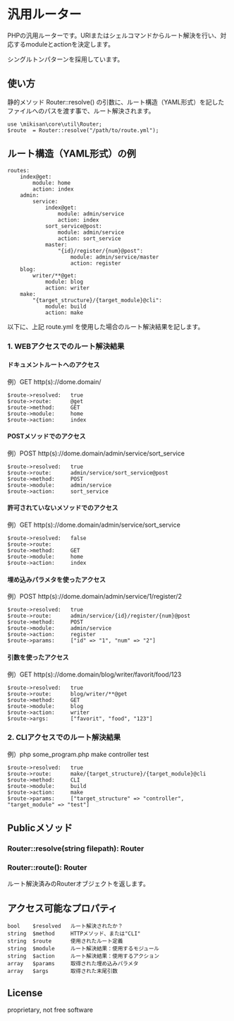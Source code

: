 # 汎用ルーター

PHPの汎用ルーターです。URIまたはシェルコマンドからルート解決を行い、対応するmoduleとactionを決定します。

シングルトンパターンを採用しています。

## 使い方

静的メソッド Router::resolve() の引数に、ルート構造（YAML形式）を記したファイルへのパスを渡す事で、ルート解決されます。

```
use \mikisan\core\util\Router;
$route  = Router::resolve("/path/to/route.yml");
```

## ルート構造（YAML形式）の例

```
routes:
    index@get:
        module: home
        action: index
    admin:
        service:
            index@get:
                module: admin/service
                action: index
            sort_service@post:
                module: admin/service
                action: sort_service
            master:
                "{id}/register/{num}@post":
                    module: admin/service/master
                    action: register
    blog:
        writer/**@get:
            module: blog
            action: writer
    make:
        "{target_structure}/{target_module}@cli":
            module: build
            action: make
```

以下に、上記 route.yml を使用した場合のルート解決結果を記します。

### 1. WEBアクセスでのルート解決結果

#### ドキュメントルートへのアクセス

例）GET http(s)://dome.domain/

```
$route->resolved:   true
$route->route:      @get
$route->method:     GET
$route->module:     home
$route->action:     index
```

#### POSTメソッドでのアクセス

例）POST http(s)://dome.domain/admin/service/sort_service

```
$route->resolved:   true
$route->route:      admin/service/sort_service@post
$route->method:     POST
$route->module:     admin/service
$route->action:     sort_service
```

#### 許可されていないメソッドでのアクセス

例）GET http(s)://dome.domain/admin/service/sort_service

```
$route->resolved:   false
$route->route:      
$route->method:     GET
$route->module:     home
$route->action:     index
```

#### 埋め込みパラメタを使ったアクセス

例）POST http(s)://dome.domain/admin/service/1/register/2

```
$route->resolved:   true
$route->route:      admin/service/{id}/register/{num}@post
$route->method:     POST
$route->module:     admin/service
$route->action:     register
$route->params:     ["id" => "1", "num" => "2"]
```

#### 引数を使ったアクセス

例）GET http(s)://dome.domain/blog/writer/favorit/food/123

```
$route->resolved:   true
$route->route:      blog/writer/**@get
$route->method:     GET
$route->module:     blog
$route->action:     writer
$route->args:       ["favorit", "food", "123"]
```

### 2. CLIアクセスでのルート解決結果

例）php some_program.php make controller test

```
$route->resolved:   true
$route->route:      make/{target_structure}/{target_module}@cli
$route->method:     CLI
$route->module:     build
$route->action:     make
$route->params:     ["target_structure" => "controller", "target_module" => "test"]
```

## Publicメソッド

### Router::resolve(string filepath): Router

### Router::route(): Router

ルート解決済みのRouterオブジェクトを返します。

## アクセス可能なプロパティ

```
bool    $resolved   ルート解決されたか？
string  $method     HTTPメソッド、または"CLI"
string  $route      使用されたルート定義
string  $module     ルート解決結果：使用するモジュール
string  $action     ルート解決結果：使用するアクション
array   $params     取得された埋め込みパラメタ
array   $args       取得された末尾引数
```

## License

proprietary, not free software
